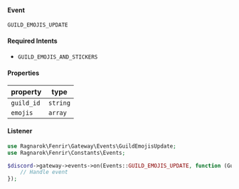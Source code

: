 #### Event
`GUILD_EMOJIS_UPDATE`

#### Required Intents
- `GUILD_EMOJIS_AND_STICKERS`

#### Properties
|property|type|
|--------|----|
|`guild_id`|`string`|
|`emojis`|`array`|

#### Listener
```php
use Ragnarok\Fenrir\Gateway\Events\GuildEmojisUpdate;
use Ragnarok\Fenrir\Constants\Events;

$discord->gateway->events->on(Events::GUILD_EMOJIS_UPDATE, function (GuildEmojisUpdate $event) {
    // Handle event
});
```
